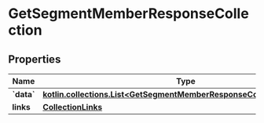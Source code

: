 
# GetSegmentMemberResponseCollection

## Properties
| Name | Type | Description | Notes |
| ------------ | ------------- | ------------- | ------------- |
| **&#x60;data&#x60;** | [**kotlin.collections.List&lt;GetSegmentMemberResponseCollectionDataInner&gt;**](GetSegmentMemberResponseCollectionDataInner.md) |  |  |
| **links** | [**CollectionLinks**](CollectionLinks.md) |  |  [optional] |



